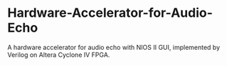 # Hardware-Accelerator-for-Audio-Echo
A hardware accelerator for audio echo with NIOS II GUI, implemented by Verilog on Altera Cyclone IV FPGA.
